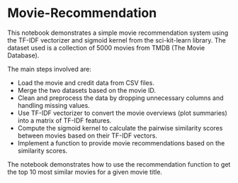 # Movie-Recommendation

This notebook demonstrates a simple movie recommendation system using the TF-IDF vectorizer and sigmoid kernel from the sci-kit-learn library. The dataset used is a collection of 5000 movies from TMDB (The Movie Database).

The main steps involved are:
* Load the movie and credit data from CSV files.
* Merge the two datasets based on the movie ID.
* Clean and preprocess the data by dropping unnecessary columns and handling missing values.
* Use TF-IDF vectorizer to convert the movie overviews (plot summaries) into a matrix of TF-IDF features.
* Compute the sigmoid kernel to calculate the pairwise similarity scores between movies based on their TF-IDF vectors.
* Implement a function to provide movie recommendations based on the similarity scores.

The notebook demonstrates how to use the recommendation function to get the top 10 most similar movies for a given movie title.
